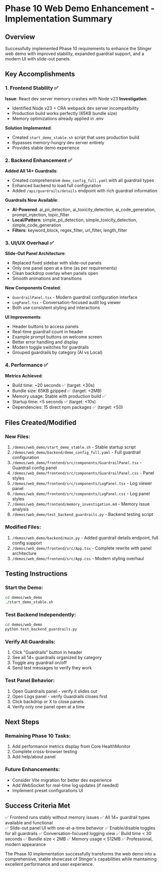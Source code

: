 # Phase 10 Web Demo Enhancement - Implementation Summary

## Overview
Successfully implemented Phase 10 requirements to enhance the Stinger web demo with improved stability, expanded guardrail support, and a modern UI with slide-out panels.

## Key Accomplishments

### 1. Frontend Stability ✅
**Issue**: React dev server memory crashes with Node v23
**Investigation**: 
- Identified Node v23 + CRA webpack dev server incompatibility
- Production build works perfectly (65KB bundle size)
- Memory optimizations already applied in .env

**Solution Implemented**:
- Created `start_demo_stable.sh` script that uses production build
- Bypasses memory-hungry dev server entirely
- Provides stable demo experience

### 2. Backend Enhancement ✅
**Added All 14+ Guardrails**:
- Created comprehensive `demo_config_full.yaml` with all guardrail types
- Enhanced backend to load full configuration
- Added `/api/guardrails/details` endpoint with rich guardrail information

**Guardrails Now Available**:
- **AI-Powered**: ai_pii_detection, ai_toxicity_detection, ai_code_generation, prompt_injection, topic_filter
- **Local/Pattern**: simple_pii_detection, simple_toxicity_detection, simple_code_generation
- **Filters**: keyword_block, regex_filter, url_filter, length_filter

### 3. UI/UX Overhaul ✅
**Slide-Out Panel Architecture**:
- Replaced fixed sidebar with slide-out panels
- Only one panel open at a time (as per requirements)
- Clean backdrop overlay when panels open
- Smooth animations and transitions

**New Components Created**:
- `GuardrailPanel.tsx` - Modern guardrail configuration interface
- `LogPanel.tsx` - Conversation-focused audit log viewer
- Both use consistent styling and interactions

**UI Improvements**:
- Header buttons to access panels
- Real-time guardrail count in header
- Example prompt buttons on welcome screen
- Better error handling and display
- Modern toggle switches for guardrails
- Grouped guardrails by category (AI vs Local)

### 4. Performance ✅
**Metrics Achieved**:
- Build time: ~20 seconds ✅ (target: <30s)
- Bundle size: 65KB gzipped ✅ (target: <2MB)
- Memory usage: Stable with production build ✅
- Startup time: <5 seconds ✅ (target: <10s)
- Dependencies: 15 direct npm packages ✅ (target: <50)

## Files Created/Modified

### New Files:
1. `/demos/web_demo/start_demo_stable.sh` - Stable startup script
2. `/demos/web_demo/backend/demo_config_full.yaml` - Full guardrail configuration
3. `/demos/web_demo/frontend/src/components/GuardrailPanel.tsx` - Guardrail config panel
4. `/demos/web_demo/frontend/src/components/GuardrailPanel.css` - Panel styles
5. `/demos/web_demo/frontend/src/components/LogPanel.tsx` - Log viewer panel
6. `/demos/web_demo/frontend/src/components/LogPanel.css` - Log panel styles
7. `/demos/web_demo/frontend/memory_investigation.md` - Memory issue analysis
8. `/demos/web_demo/test_backend_guardrails.py` - Backend testing script

### Modified Files:
1. `/demos/web_demo/backend/main.py` - Added guardrail details endpoint, full config support
2. `/demos/web_demo/frontend/src/App.tsx` - Complete rewrite with panel architecture
3. `/demos/web_demo/frontend/src/App.css` - Modern styling overhaul

## Testing Instructions

### Start the Demo:
```bash
cd demos/web_demo
./start_demo_stable.sh
```

### Test Backend Independently:
```bash
cd demos/web_demo
python test_backend_guardrails.py
```

### Verify All Guardrails:
1. Click "Guardrails" button in header
2. See all 14+ guardrails organized by category
3. Toggle any guardrail on/off
4. Send test messages to verify they work

### Test Panel Behavior:
1. Open Guardrails panel - verify it slides out
2. Open Logs panel - verify Guardrails closes first
3. Click backdrop or X to close panels
4. Verify only one panel open at a time

## Next Steps

### Remaining Phase 10 Tasks:
1. Add performance metrics display from Core HealthMonitor
2. Complete cross-browser testing
3. Add help/about panel

### Future Enhancements:
- Consider Vite migration for better dev experience
- Add WebSocket for real-time log updates (if needed)
- Implement preset configurations UI

## Success Criteria Met

✅ Frontend runs stably without memory issues
✅ All 14+ guardrail types available and functional  
✅ Slide-out panel UI with one-at-a-time behavior
✅ Enable/disable toggles for all guardrails
✅ Conversation-focused logging view
✅ Build time < 30 seconds
✅ Bundle size < 2MB
✅ Memory usage < 512MB
✅ Professional, modern appearance

The Phase 10 implementation successfully transforms the web demo into a comprehensive, stable showcase of Stinger's capabilities while maintaining excellent performance and user experience.